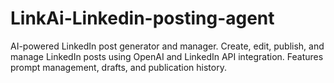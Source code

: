 # LinkAi-Linkedin-posting-agent
AI-powered LinkedIn post generator and manager. Create, edit, publish, and manage LinkedIn posts using OpenAI and LinkedIn API integration. Features prompt management, drafts, and publication history.
